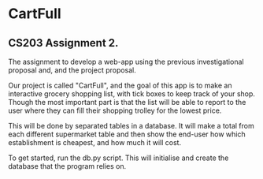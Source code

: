 # CartFull
## CS203 Assignment 2.
The assignment to develop a web-app using the previous investigational proposal and,
and the project proposal.

Our project is called "CartFull", and the goal of this app is to make an interactive
grocery shopping list, with tick boxes to keep track of your shop. Though the most
important part is that the list will be able to report to the user where they can fill
their shopping trolley for the lowest price.

This will be done by separated tables in a database. It will make a total from each
different supermarket table and then show the end-user how which establishment is
cheapest, and how much it will cost.
 
To get started, run the db.py script. This will initialise and create the database
that the program relies on.